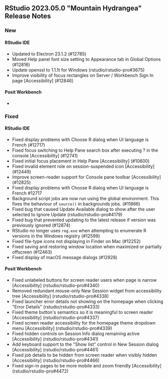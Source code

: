 
## RStudio 2023.05.0 "Mountain Hydrangea" Release Notes

### New

#### RStudio IDE
- Updated to Electron 23.1.2 (#12785)
- Moved Help panel font size setting to Appearance tab in Global Options (#12816)
- Update openssl to 1.1.1t for Windows (rstudio/rstudio-pro#3675)
- Improve visibility of focus rectangles on Server / Workbench Sign In page [Accessibility] (#12846)

#### Posit Workbench
- 

### Fixed

#### RStudio IDE
- Fixed display problems with Choose R dialog when UI language is French (#12717)
- Fixed focus switching to Help Pane search box after executing ? in the console [Accessibility] (#12741)
- Fixed initial focus placement in Help Pane [Accessibility] (#10600)
- Fixed invalid element role on session-suspended icon [Accessibility] (#12449)
- Improve screen-reader support for Console pane toolbar [Accessibility] (#12825)
- Fixed display problems with Choose R dialog when UI language is French #12717
- Background script jobs are now run using the global environment. This fixes the behaviour of `source()` in backgrounds jobs. (#11866)
- Fixed bug that caused Update Available dialog to show after the user selected to Ignore Update (rstudio/rstudio-pro#4179)
- Fixed bug that prevented updating to the latest release if version was previously ignored (#12874)
- RStudio no longer uses `reg.exe` when attempting to enumerate R versions in the Windows registry (#12599)
- Fixed file-type icons not displaying in Finder on Mac (#12252)
- Fixed saving and restoring window location when maximized or partially offscreen (#12463)
- Fixed display of macOS message dialogs (#12928)

#### Posit Workbench
- Fixed unlabeled buttons for screen reader users when page is narrow [Accessibility] (rstudio/rstudio-pro#4340)
- Removed redundant mouse-only New Session widget from accessibility tree [Accessibility] (rstudio/rstudio-pro#4338)
- Fixed launcher error details not showing on the homepage when clicking "Error Details" (rstudio/rstudio-pro#4333)
- Fixed theme button's semantics so it is meaningful to screen reader [Accessibility] (rstudio/rstudio-pro#4337)
- Fixed screen reader accessibility for the homepage theme dropdown menu [Accessibility] (rstudio/rstudio-pro#4339)
- Fixed hidden controls on Session Info dialog remaining active [Accessibility] (rstudio/rstudio-pro#4341)
- Add keyboard support to the "Show list" control in New Session dialog [Accessibility] (rstudio/rstudio-pro#4461)
- Fixed job details to be hidden from screen reader when visibly hidden [Accessibility] (rstudio/rstudio-pro#4466)
- Fixed sign-in pages to be more mobile and zoom friendly [Accessibility] (rstudio/rstudio-pro#4472)
